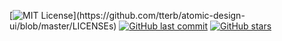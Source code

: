 [![MIT License](https://img.shields.io/apm/l/atomic-design-ui.svg?)](https://github.com/tterb/atomic-design-ui/blob/master/LICENSEs)
[![GitHub last commit](https://img.shields.io/github/last-commit/google/skia.svg?style=plastic)](https://github.com/21-Coding/ReactPortfolio/commits/master)
[![GitHub stars](https://img.shields.io/github/stars/badges/shields.svg?style=social&label=Stars&style=plastic)]()